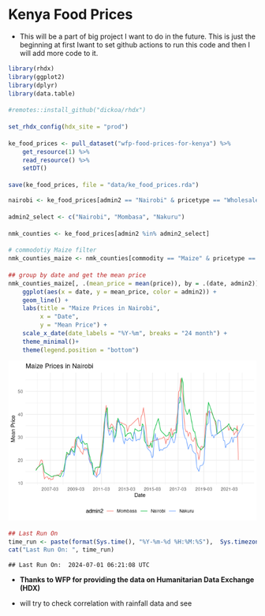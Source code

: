 Kenya Food Prices
================

- This will be a part of big project I want to do in the future. This is
  just the beginning at first Iwant to set github actions to run this
  code and then I will add more code to it.

``` r
library(rhdx)
library(ggplot2)
library(dplyr)
library(data.table)

#remotes::install_github("dickoa/rhdx")

set_rhdx_config(hdx_site = "prod")

ke_food_prices <- pull_dataset("wfp-food-prices-for-kenya") %>% 
    get_resource(1) %>%
    read_resource() %>%
    setDT()

save(ke_food_prices, file = "data/ke_food_prices.rda")
```

``` r
nairobi <- ke_food_prices[admin2 == "Nairobi" & pricetype == "Wholesale",]

admin2_select <- c("Nairobi", "Mombasa", "Nakuru")

nmk_counties <- ke_food_prices[admin2 %in% admin2_select]

# commodotiy Maize filter
nmk_counties_maize <- nmk_counties[commodity == "Maize" & pricetype == "Wholesale",]

## group by date and get the mean price
nmk_counties_maize[, .(mean_price = mean(price)), by = .(date, admin2)] %>%
    ggplot(aes(x = date, y = mean_price, color = admin2)) +
    geom_line() +
    labs(title = "Maize Prices in Nairobi",
         x = "Date",
         y = "Mean Price") +
    scale_x_date(date_labels = "%Y-%m", breaks = "24 month") +
    theme_minimal()+
    theme(legend.position = "bottom")
```

![](README_files/figure-gfm/unnamed-chunk-2-1.png)<!-- -->

``` r
## Last Run On
time_run <- paste(format(Sys.time(), "%Y-%m-%d %H:%M:%S"),  Sys.timezone())
cat("Last Run On: ", time_run)
```

    ## Last Run On:  2024-07-01 06:21:08 UTC

- **Thanks to WFP for providing the data on Humanitarian Data Exchange
  (HDX)**

- will try to check correlation with rainfall data and see
